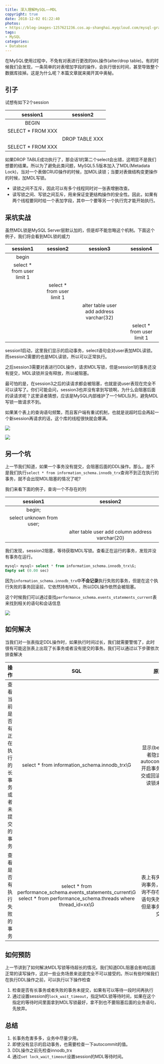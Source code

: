 ```yaml
---
title: 深入理解MySQL——MDL
copyright: true
date: 2018-12-02 01:22:40
photos:
- https://blog-images-1257621236.cos.ap-shanghai.myqcloud.com/mysql-graphic.png
tags:
- MySQL
categories:
- Database
---
```


在MySQL使用过程中，不免有对表进行更改的`DDL`操作(alter/drop table)。有的时候我们会发现，一条简单的对表增加字段的操作，会执行很长时间，甚至导致整个数据库挂掉。这是为什么呢？本篇文章就来揭开其中奥秘。

<!-- more -->

## 引子

试想有如下2个session

|session1|session2|
|:------:|:------:|
|BEGIN||
|SELECT * FROM XXX||
||DROP TABLE XXX|
|SELECT * FROM XXX||

如果DROP TABLE成功执行了，那会话1的第二个select会出错，这明显不是我们想要的结果。所以为了避免此类问题，MySQL5.5版本加入了MDL(Metadata Lock)，当对一个表做CRUD操作的时候，加MDL读锁；当要对表做结构变更操作的时候，加MDL写锁。

- 读锁之间不互斥，因此可以有多个线程同时对一张表增删改查。
- 读写锁之间、写锁之间互斥，用来保证变更结构操作的安全性。因此，如果有两个线程要同时给一个表加字段，其中一个要等另一个执行完才能开始执行。

## 采坑实战

虽然MDL锁是MySQL Server层默认加的，但是却不能忽略这个机制。下面这个例子，我们将会看到MDL锁的威力

|session1|session2|session3|session4|
|:------:|:------:|:------:|:------:|
|begin||||
|select * from user limit 1||||
||select * from user limit 1|||
|||alter table user add address varchar(32)||
||||select * from user limit 1|

session1启动，这里我们显示的启动事务，select语句会对user表加MDL读锁。而session2需要的也是MDL读锁，所以可以正常执行。

之后session3需要对表进行DDL操作，请求MDL写锁，但是session1的事务还没有提交，MDL读锁并没有释放，所以被阻塞。

最可怕的是，在session3之后的读请求都会被阻塞，也就是说user表现在完全不可以读写了。你们可能会问，session3也并没有拿到写锁啊，为什么会阻塞后面的读请求呢？这里读者猜想，应该是MySQL内部维护了一个MDL队列，避免MDL写锁一致请求不到。

如果某个表上的查询语句频繁，而且客户端有重试机制，也就是说超时后会再起一个新session再请求的话，这个库的线程很快就会爆满。

![](https://blog-images-1257621236.cos.ap-shanghai.myqcloud.com/20181203221423.png)

![](https://blog-images-1257621236.cos.ap-shanghai.myqcloud.com/20181203221700.png)

## 另一个坑

上一节我们知道，如果一个事务没有提交，会阻塞后面的DDL操作。那么，是不是我们执行`select * from information_schema.innodb_trx`查询不到正在执行的事务，就不会出现MDL阻塞的情况了呢?

我们来看下面的例子，查询一个不存在的列

|session1|session2|
|:------:|:------:|
|begin;||
|select unknown from user;||
||alter table user add column address varchar(20)|

我们发现，session2阻塞，等待获取MDL写锁。查看正在运行的事务，发现并没有事务在运行。

```SQL
mysql> mysql> select * from information_schema.innodb_trx\G;
Empty set (0.00 sec)
```

因为`information_schema.innodb_trx`中**不会记录**执行失败的事务，但是在这个执行失败的事务回滚前，它依然持有MDL，所以DDL操作依然会被阻塞。

这个时候我们可以通过查找`performance_schema.events_statements_current`表来找到相关的语句和会话信息

![](https://blog-images-1257621236.cos.ap-shanghai.myqcloud.com/20181203220937.png)

## 如何解决

当我们对一张表指定DDL操作时，如果执行时间过长，我们就需要警惕了，此时很有可能这张表上出现了长事务或者没有提交的事务。我们可以通过以下步骤依次排查解决

|操作|SQL|原因|处理|
|:-:|:-:|:--:|:-:|
|查看当前是否有正在执行的长事务或者未提交的事务|select * from information_schema.innodb_trx\G|显示(begin;)或者隐式(set autocommit=0)开启事务后未提交或回滚，MDL读锁未释放|暂停DDL或者kill掉事务|
|查看是否有执行失败的事务|select * from performance_schema.events_statements_current\G  select * from performance_schema.threads where thread_id=xx\G|表上有失败的查询事务，比如查询不存在的列，语句失败返回，但是事务没有提交|kill掉|

## 如何预防

上一节讲到了如何解决MDL写锁等待超长的情况。我们知道DDL阻塞会影响后面正常的读写操作，这对一些业务场景来说是完全不可以接受的。所以有些时候我们在执行DDL操作之前，可以执行以下操作检查

1. 检查是否有长事务或者失败的事务未提交，如果有可以等待一段时间再执行
1. 通过设置session的`lock_wait_timeout`，指定MDL锁等待时间，如果在这个指定的等待时间里面拿到MDL写锁最好，拿不到也不要阻塞后面的业务语句，先放弃。

## 总结

1. 长事务危害多多，业务中尽量少用。
1. 即使没有显示的启动事务，也需要检查一下autocommit的值。
1. DDL操作之前先检查innodb_trx
1. 通过`set lock_wait_timeout`设置session的MDL等待时间。
